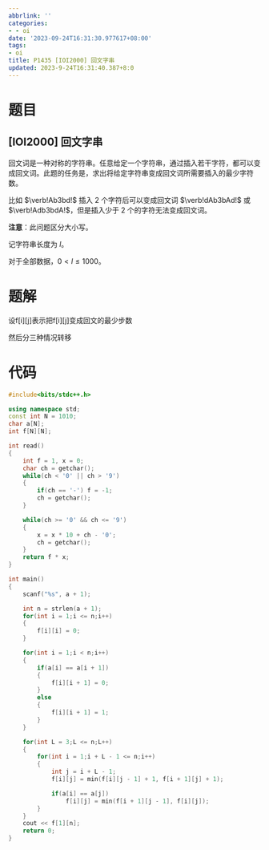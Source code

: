 ```yaml
---
abbrlink: ''
categories:
- - oi
date: '2023-09-24T16:31:30.977617+08:00'
tags:
- oi
title: P1435 [IOI2000] 回文字串
updated: 2023-9-24T16:31:40.387+8:0
---
```

# 题目


## [IOI2000] 回文字串

回文词是一种对称的字符串。任意给定一个字符串，通过插入若干字符，都可以变成回文词。此题的任务是，求出将给定字符串变成回文词所需要插入的最少字符数。

比如 $\verb!Ab3bd!$ 插入 $2$ 个字符后可以变成回文词 $\verb!dAb3bAd!$ 或 $\verb!Adb3bdA!$，但是插入少于 $2$ 个的字符无法变成回文词。

**注意**：此问题区分大小写。

记字符串长度为 $l$。

对于全部数据，$0<l\le 1000$。

# 题解

设f[i][j]表示把f[i][j]变成回文的最少步数

然后分三种情况转移


# 代码

```cpp
#include<bits/stdc++.h>

using namespace std;
const int N = 1010;
char a[N];
int f[N][N];

int read()
{
	int f = 1, x = 0;
	char ch = getchar();
	while(ch < '0' || ch > '9')
	{
		if(ch == '-') f = -1;
		ch = getchar();
	}

	while(ch >= '0' && ch <= '9')
	{
		x = x * 10 + ch - '0';
		ch = getchar();
	}
	return f * x;
}

int main()
{
	scanf("%s", a + 1);

	int n = strlen(a + 1);
	for(int i = 1;i <= n;i++)
	{
		f[i][i] = 0;
	}

	for(int i = 1;i < n;i++)
	{
		if(a[i] == a[i + 1])
		{
			f[i][i + 1] = 0;
		}
		else
		{
			f[i][i + 1] = 1;
		}
	}

	for(int L = 3;L <= n;L++)
	{
		for(int i = 1;i + L - 1 <= n;i++)
		{
			int j = i + L - 1;
			f[i][j] = min(f[i][j - 1] + 1, f[i + 1][j] + 1);

			if(a[i] == a[j])
				f[i][j] = min(f[i + 1][j - 1], f[i][j]);
		}
	}
	cout << f[1][n];
	return 0;
}
```
